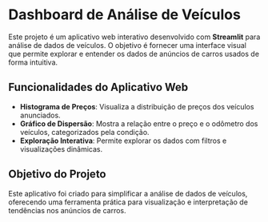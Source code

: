 # Dashboard de Análise de Veículos

Este projeto é um aplicativo web interativo desenvolvido com **Streamlit** para análise de dados de veículos. O objetivo é fornecer uma interface visual que permite explorar e entender os dados de anúncios de carros usados de forma intuitiva.

## Funcionalidades do Aplicativo Web
- **Histograma de Preços**: Visualiza a distribuição de preços dos veículos anunciados.
- **Gráfico de Dispersão**: Mostra a relação entre o preço e o odômetro dos veículos, categorizados pela condição.
- **Exploração Interativa**: Permite explorar os dados com filtros e visualizações dinâmicas.

## Objetivo do Projeto
Este aplicativo foi criado para simplificar a análise de dados de veículos, oferecendo uma ferramenta prática para visualização e interpretação de tendências nos anúncios de carros.
